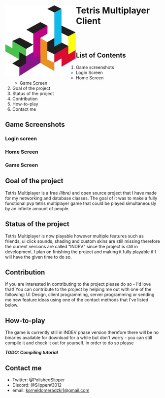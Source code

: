# <img align="left" src="https://raw.githubusercontent.com/TheSlipper/Tetris-Multiplayer-Client/master/Resources/Game%20Logo/logo_no_label.png" height="230" width="230"> Tetris Multiplayer Client
<br><br>
## List of Contents

1. Game screenshots
   * Login Screen
   * Home Screen
   * Game Screen
2. Goal of the project
3. Status of the project
4. Contribution
5. How-to-play
6. Contact me

## Game Screenshots

### Login screen

### Home Screen

### Game Screen

## Goal of the project

Tetris Multiplayer is a free *(libre)* and open source project that I have made for my networking and database classes. The goal of it was to make a fully functional pvp tetris multiplayer game that could be played simultaneously by an infinite amount of people.

## Status of the project

Tetris Multiplayer is now playable however multiple features such as friends, ui click sounds, shading and custom skins are still missing therefore the current versions are called "INDEV" since the project is still in development. I plan on finishing the project and making it fully playable if I will have the given time to do so.

## Contribution

If you are interested in contributing to the project please do so - I'd love that! You can contribute to the project by helping me out with one of the following: UI Design, client programming, server programming or sending me new feature ideas using one of the contact methods that I've listed below.

## How-to-play

The game is currently still in INDEV phase version therefore there will be no binaries available for download for a while but don't worry - you can still compile it and check it out for yourself. In order to do so please

***TODO: Compiling tutorial***

## Contact me

* Twitter: @PolishedSlipper
* Discord: @Slipper#3012
* email: korneldomeradzki1@gmail.com